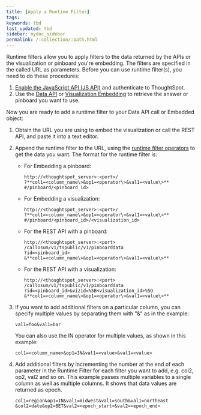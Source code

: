```yaml
---
title: [Apply a Runtime Filter]
tags:
keywords: tbd
last_updated: tbd
sidebar: mydoc_sidebar
permalink: /:collection/:path.html
---
```

Runtime filters allow you to apply filters to the data returned by the APIs or the visualization or pinboard you're embedding. The filters are specified in the called URL as parameters. Before you can use runtime filter(s), you need to do these procedures:

1.  [Enable the JavaScript API \(JS API\)](../JSAPI/enable-JS-API.html#) and authenticate to ThoughtSpot.
2.  Use the [Data API](../data-api/use-data-api-read.html#) or [Visualization Embedding](../embedding-viz/embed-a-viz.html#) to retrieve the answer or pinboard you want to use.

Now you are ready to add a runtime filter to your Data API call or Embedded object:

1. Obtain the URL you are using to embed the visualization or call the REST API, and paste it into a text editor.
2. Append the runtime filter to the URL, using the [runtime filter operators](runtime-filter-operators.html#) to get the data you want.
   The format for the runtime filter is:
    -   For Embedding a pinboard:

        ```
        http://<thoughtspot_server>:<port>/
        ?**col1=<column_name\>&op1=<operator\>&val1=<value\>**
        #/pinboard/<pinboard_id>
        ```

    -   For Embedding a visualization:

        ```
        http://<thoughtspot_server>:<port>/
        ?**col1=<column_name\>&op1=<operator\>&val1=<value\>**
        #/pinboard/<pinboard_id>/<visualization_id>
        ```

    -   For the REST API with a pinboard:

        ```
        http://<thoughtspot_server>:<port>
        /callosum/v1/tspublic/v1/pinboarddata
        ?id=<pinboard_id>
        &**col1=<column_name\>&op1=<operator\>&val1=<value\>**
        ```

    -   For the REST API with a visualization:

        ```
        http://<thoughtspot_server>:<port>
        /callosum/v1/tspublic/v1/pinboarddata
        ?id=<pinboard_id>&vizid=%5B<visualization_id>%5D
        &**col1=<column_name\>&op1=<operator\>&val1=<value\>**
        ```

3. If you want to add additional filters on a particular column, you can specify multiple values by separating them with "&" as in the example:

    ```
    val1=foo&val1=bar
    ```

    You can also use the IN operator for multiple values, as shown in this example:

    ```
    col1=<column_name>&op1=IN&val1=<value>&val1=<value>
    ```

4. Add additional filters by incrementing the number at the end of each parameter in the Runtime Filter for each filter you want to add, e.g. col2, op2, val2 and so on.
  This example passes multiple variables to a single column as well as multiple columns. It shows that data values are returned as epoch.

    ```
    col1=region&op1=IN&val1=midwest&val1=south&val1=northeast
    &col2=date&op2=BET&val2=<epoch_start>&val2=<epoch_end>
    ```
